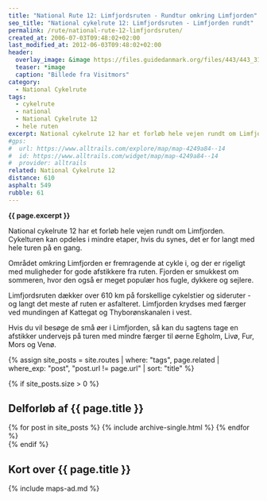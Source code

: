 ```yaml
---
title: "National Rute 12: Limfjordsruten - Rundtur omkring Limfjorden"
seo_title: "National cykelrute 12: Limfjordsruten - Limfjorden rundt"
permalink: /rute/national-rute-12-limfjordsruten/
created_at: 2006-07-03T09:48:02+02:00
last_modified_at: 2012-06-03T09:48:02+02:00
header:
  overlay_image: &image https://files.guidedanmark.org/files/443/443_310122.jpg
  teaser: *image
  caption: "Billede fra Visitmors"
category:
  - National Cykelrute
tags:
  - cykelrute
  - national
  - National Cykelrute 12
  - hele ruten
excerpt: National cykelrute 12 har et forløb hele vejen rundt om Limfjorden. Cykelturen kan opdeles i mindre etaper, hvis du synes, det er for langt med hele turen på en gang. 
#gps:
#  url: https://www.alltrails.com/explore/map/map-4249a84--14
#  id: https://www.alltrails.com/widget/map/map-4249a84--14
#  provider: alltrails
related: National Cykelrute 12
distance: 610
asphalt: 549
rubble: 61
---
```


**{{ page.excerpt }}**

National cykelrute 12 har et forløb hele vejen rundt om Limfjorden. Cykelturen kan opdeles i mindre etaper, hvis du synes, det er for langt med hele turen på en gang. 

Området omkring Limfjorden er fremragende at cykle i, og der er rigeligt med muligheder for gode afstikkere fra ruten. Fjorden er smukkest om sommeren, hvor den også er meget populær hos fugle, dykkere og sejlere.

Limfjordsruten dækker over 610 km på forskellige cykelstier og sideruter - og langt det meste af ruten er asfalteret. Limfjorden krydses med færger ved mundingen af ​​Kattegat og Thyborønskanalen i vest.

Hvis du vil besøge de små øer i Limfjorden, så kan du sagtens tage en afstikker undervejs på turen med mindre færger til øerne Egholm, Livø, Fur, Mors og Venø.

{% assign site_posts = site.routes | where: "tags", page.related | where_exp: "post", "post.url != page.url" | sort: "title" %}

{% if site_posts.size > 0 %}

## Delforløb af {{ page.title }}

<div class="feature__wrapper">
  {% for post in site_posts %}
    {% include archive-single.html %}
  {% endfor %}
</div>
{% endif %}

## Kort over {{ page.title }}

{% include maps-ad.md %}
